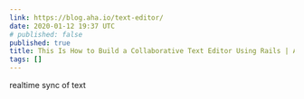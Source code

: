 ```yaml
---
link: https://blog.aha.io/text-editor/
date: 2020-01-12 19:37 UTC
# published: false
published: true
title: This Is How to Build a Collaborative Text Editor Using Rails | Aha! Blog
tags: []
---
```


realtime sync of text
